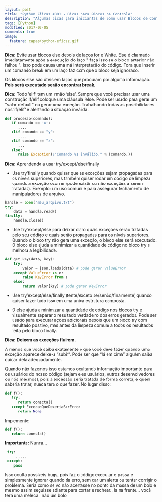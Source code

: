 ```yaml
---
layout: post
title: "Python Eficaz #001 - Dicas para Blocos de Controle"
description: "Algumas dicas para iniciantes de como usar Blocos de Controle em python."
tags: [Python]
modified: 2017-03-05
comments: true
image:
  feature: capas/python-eficaz.gif
---
```


**Dica:** Evite usar blocos else depois de laços for e White.
Else é chamado imediatamente após a execução do laço " faça isso se o bloco anterior não falhou ". Isso pode causa uma má interpretação do código. Fora que inserir um comando break em um laço faz com que o bloco seja ignorado.

Os blocos else são úteis em laços que procuram por alguma informação. **Pois será executado senão encontrar break.**

**Dica:** Todo ‘elif‘ tem um irmão ‘else‘.
Sempre que você precisar usar uma construção if/elif coloque uma cláusula ‘else‘. Pode ser usado para gerar um “valor default” ou gerar uma exceção. Trabalhando todas as possibilidades nos ‘if/elif‘ e alertando a situação inválida.
```python
def processo(comando):
   if comando == "x":
      ....
   elif comando == "y":
      ....
   elif comando == "z":
      ...
   else:
      raise Exception(u"Comando %s inválido." % (comando,))
```

**Dica:** Aprendendo a usar try/except/else/finally

* Use try/finally quando quiser que as exceções sejam propagadas para os níveis superiores, mas também quiser rodar um código de limpeza quando a exceção ocorrer (pode existir ou não exceções a serem tratadas). Exemplo: um uso comum é para assegurar fechamento de manipuladores de arquivo.
```python 
handle = open("meu_arquivo.txt")
try: 
    data = handle.read()
finally:
    handle.close()
```

* Use try/except/else para deixar claro quais exceções serão tratadas pelo seu código e quais serão propagadas para os níveis superiores. Quando o bloco try não gera uma exceção, o bloco else será executado. O bloco else ajuda a minimizar a quantidade de código no bloco try e melhora a legibilidade.
```python
def get_key(data, key):
    try:
        valor = json.loads(data) # pode gerar ValueError
    except ValueError as e:
        raise KeyError from e
    else:
        return valor[key] # pode gerar KeyError
```

* Use try/except/else/finally (tente/exceto se/senão/finalmente) quando quiser fazer tudo isso em uma unica estrutura composta.

* O else ajuda a minimizar a quantidade de código nos blocos try e visualmente separar o resultado verdadeiro dos erros gerados. Pode ser usado para executar ações adicionais depois que um bloco try com resultado positivo, mas antes da limpeza comum a todos os resultados feita pelo bloco finally.

**Dica:** __Deixem as exceções fluirem.__

A menos que você saiba exatamente o que você deve fazer quando uma exceção aparece deixe-a “subir”. Pode ser que “lá em cima” alguém saiba cuidar dela adequadamente.

Quando não fazemos isso estamos ocultando informação importante para os usuários do nosso código (sejam eles usuários, outros desenvolvedores ou nós mesmos), pois a excessão seria tratada de forma correta, e quem saberia tratar, nunca terá o que fazer. No lugar disso:
```python
def f():
   try:
      return conecta()
   except ExcecaoQueDeveriaSerErro:
      return None
```
Implemente:
```python
def f():
   return conecta()
```

**Importante:** Nunca...
```python
 try:
     .....
 except:
    pass
```
Isso oculta possíveis bugs, pois faz o código executar e passa e simplesmente ignorar quando da erro, sem dar um alerta ou tentar corrigir o problema. Seria como se vc não acertasse no ponto da massa de um bolo e mesmo assim seguisse adiante para cortar e rechear.. la na frente... você terá uma meleca.. não um bolo.
